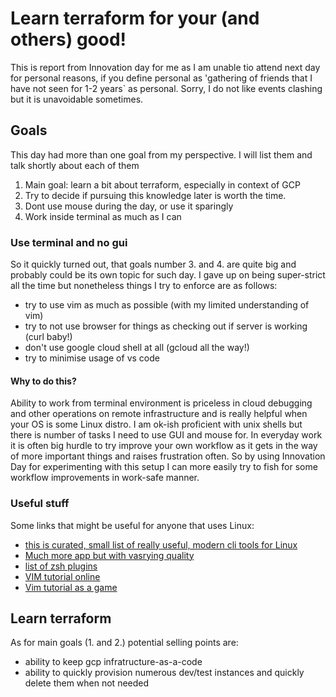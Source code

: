 # Learn terraform for your (and others) good!

This is report from Innovation day for me as I am unable tio attend next day for personal reasons, if you define personal as 'gathering of friends that I have not seen for 1-2 years` as personal. Sorry, I do not like events clashing but it is unavoidable sometimes.

## Goals
This day had more than one goal from my perspective. I will list them and talk shortly about each of them

1. Main goal: learn a bit about terraform, especially in context of GCP
2. Try to decide if pursuing this knowledge later is worth the time.
3. Dont use mouse during the day, or use it sparingly
4. Work inside terminal as much as I can


### Use terminal and no gui

So it quickly turned out, that goals number 3. and 4. are quite big and probably could be its own topic for such day.
I gave up on being super-strict all the time but nonetheless things I try to enforce are as follows:
- try to use vim as much as possible (with my limited understanding of vim)
- try to not use browser for things as checking out if server is working (curl baby!)
- don't use google cloud shell at all (gcloud all the way!)
- try to minimise usage of vs code

#### Why to do this?

Ability to work from terminal environment is priceless in cloud debugging and other operations on remote infrastructure and is really helpful when your OS is some Linux distro. I am ok-ish proficient with unix shells but there is number of tasks I need to use GUI and mouse for. In everyday work it is often big hurdle to try improve your own workflow as it gets in the way of more important things and raises frustration often. So by using Innovation Day for experimenting with this setup I can more easily try to fish for some workflow improvements in work-safe manner.

### Useful stuff
Some links that might be useful for anyone that uses Linux:
-  [this is curated, small list of really useful, modern cli tools for Linux](https://github.com/ibraheemdev/modern-unix)
- [Much more app but with vasrying quality](https://github.com/agarrharr/awesome-cli-apps)
- [list of zsh plugins](https://github.com/unixorn/awesome-zsh-plugins)
- [VIM tutorial online](https://www.openvim.com/)
- [Vim tutorial as a game](https://vim-adventures.com/)

## Learn terraform

As for main goals (1. and 2.) potential selling points are: 
- ability to keep gcp infratructure-as-a-code
- ability to quickly provision numerous dev/test instances and quickly delete them when not needed